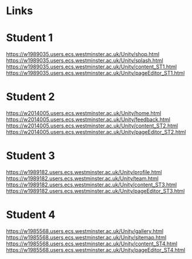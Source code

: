# Links

# Student 1
https://w1989035.users.ecs.westminster.ac.uk/Unity/shop.html
https://w1989035.users.ecs.westminster.ac.uk/Unity/splash.html
https://w1989035.users.ecs.westminster.ac.uk/Unity/content_ST1.html
https://w1989035.users.ecs.westminster.ac.uk/Unity/pageEditor_ST1.html

# Student 2
https://w2014005.users.ecs.westminster.ac.uk/Unity/home.html
https://w2014005.users.ecs.westminster.ac.uk/Unity/feedback.html
https://w2014005.users.ecs.westminster.ac.uk/Unity/content_ST2.html
https://w2014005.users.ecs.westminster.ac.uk/Unity/pageEditor_ST2.html


# Student 3
https://w1989182.users.ecs.westminster.ac.uk/Unity/profile.html
https://w1989182.users.ecs.westminster.ac.uk/Unity/team.html
https://w1989182.users.ecs.westminster.ac.uk/Unity/content_ST3.html
https://w1989182.users.ecs.westminster.ac.uk/Unity/pageEditor_ST3.html


# Student 4
https://w1985568.users.ecs.westminster.ac.uk/Unity/gallery.html <br>
https://w1985568.users.ecs.westminster.ac.uk/Unity/sitemap.html <br>
https://w1985568.users.ecs.westminster.ac.uk/Unity/content_ST4.html <br>
https://w1985568.users.ecs.westminster.ac.uk/Unity/pageEditor_ST4.html <br>


